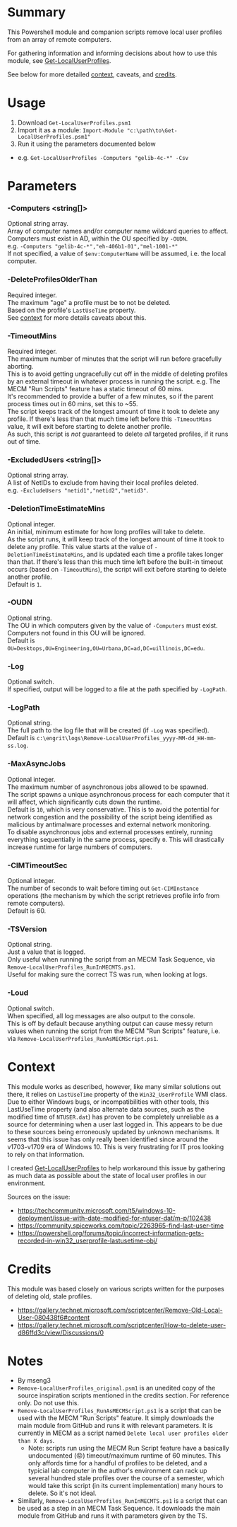 # Summary

This Powershell module and companion scripts remove local user profiles from an array of remote computers.  

For gathering information and informing decisions about how to use this module, see [Get-LocalUserProfiles](https://github.com/engrit-illinois/Get-LocalUserProfiles).

See below for more detailed [context](#context), caveats, and [credits](#credits).  

# Usage

1. Download `Get-LocalUserProfiles.psm1`
2. Import it as a module: `Import-Module "c:\path\to\Get-LocalUserProfiles.psm1"`
3. Run it using the parameters documented below
- e.g. `Get-LocalUserProfiles -Computers "gelib-4c-*" -Csv`

# Parameters

### -Computers <string[]>
Optional string array.  
Array of computer names and/or computer name wildcard queries to affect.  
Computers must exist in AD, within the OU specified by `-OUDN`.  
e.g. `-Computers "gelib-4c-*","eh-406b1-01","mel-1001-*"`  
If not specified, a value of `$env:ComputerName` will be assumed, i.e. the local computer.  

### -DeleteProfilesOlderThan <int>
Required integer.  
The maximum "age" a profile must be to not be deleted.  
Based on the profile's `LastUseTime` property.  
See [context](#context) for more details caveats about this.  

### -TimeoutMins <int>
Required integer.  
The maximum number of minutes that the script will run before gracefully aborting.  
This is to avoid getting ungracefully cut off in the middle of deleting profiles by an external timeout in whatever process in running the script. e.g. The MECM "Run Scripts" feature has a static timeout of 60 mins.  
It's recommended to provide a buffer of a few minutes, so if the parent process times out in 60 mins, set this to ~55.  
The script keeps track of the longest amount of time it took to delete any profile. If there's less than that much time left before this `-TimeoutMins` value, it will exit before starting to delete another profile.  
As such, this script is _not_ guaranteed to delete _all_ targeted profiles, if it runs out of time.  

### -ExcludedUsers <string[]>
Optional string array.  
A list of NetIDs to exclude from having their local profiles deleted.  
e.g. `-ExcludeUsers "netid1","netid2","netid3"`.  

### -DeletionTimeEstimateMins <int>
Optional integer.  
An initial, minimum estimate for how long profiles will take to delete.  
As the script runs, it will keep track of the longest amount of time it took to delete any profile. This value starts at the value of `-DeletionTimeEstimateMins`, and is updated each time a profile takes longer than that. If there's less than this much time left before the built-in timeout occurs (based on `-TimeoutMins`), the script will exit before starting to delete another profile.  
Default is `1`.  

### -OUDN <string>
Optional string.  
The OU in which computers given by the value of `-Computers` must exist.  
Computers not found in this OU will be ignored.  
Default is `OU=Desktops,OU=Engineering,OU=Urbana,DC=ad,DC=uillinois,DC=edu`.  

### -Log
Optional switch.  
If specified, output will be logged to a file at the path specified by `-LogPath`.  

### -LogPath <string>
Optional string.  
The full path to the log file that will be created (if `-Log` was specified).  
Default is `c:\engrit\logs\Remove-LocalUserProfiles_yyyy-MM-dd_HH-mm-ss.log`.  

### -MaxAsyncJobs <int>
Optional integer.  
The maximum number of asynchronous jobs allowed to be spawned.  
The script spawns a unique asynchronous process for each computer that it will affect, which significantly cuts down the runtime.  
Default is `10`, which is very conservative. This is to avoid the potential for network congestion and the possibility of the script being identified as malicious by antimalware processes and external network monitoring.  
To disable asynchronous jobs and external processes entirely, running everything sequentially in the same process, specify `0`. This will drastically increase runtime for large numbers of computers.  

### -CIMTimeoutSec <int>
Optional integer.  
The number of seconds to wait before timing out `Get-CIMInstance` operations (the mechanism by which the script retrieves profile info from remote computers).  
Default is 60.  

### -TSVersion <string>
Optional string.  
Just a value that is logged.  
Only useful when running the script from an MECM Task Sequence, via `Remove-LocalUserProfiles_RunInMECMTS.ps1`.  
Useful for making sure the correct TS was run, when looking at logs.  

### -Loud
Optional switch.  
When specified, all log messages are also output to the console.  
This is off by default because anything output can cause messy return values when running the script from the MECM "Run Scripts" feature, i.e. via `Remove-LocalUserProfiles_RunAsMECMScript.ps1`.  

# Context

This module works as described, however, like many similar solutions out there, it relies on `LastUseTime` property of the `Win32_UserProfile` WMI class.  Due to either Windows bugs, or incompatibilities with other tools, this LastUseTime property (and also alternate data sources, such as the modified time of `NTUSER.dat`) has proven to be completely unreliable as a source for determining when a user last logged in. This appears to be due to these sources being erroneously updated by unknown mechanisms. It seems that this issue has only really been identified since around the v1703-v1709 era of Windows 10. This is very frustrating for IT pros looking to rely on that information.  

I created [Get-LocalUserProfiles](https://github.com/engrit-illinois/Get-LocalUserProfiles) to help workaround this issue by gathering as much data as possible about the state of local user profiles in our environment.  

Sources on the issue:
- https://techcommunity.microsoft.com/t5/windows-10-deployment/issue-with-date-modified-for-ntuser-dat/m-p/102438
- https://community.spiceworks.com/topic/2263965-find-last-user-time
- https://powershell.org/forums/topic/incorrect-information-gets-recorded-in-win32_userprofile-lastusetime-obj/

# Credits

This module was based closely on various scripts written for the purposes of deleting old, stale profiles.
- https://gallery.technet.microsoft.com/scriptcenter/Remove-Old-Local-User-080438f6#content
- https://gallery.technet.microsoft.com/scriptcenter/How-to-delete-user-d86ffd3c/view/Discussions/0

# Notes
- By mseng3
- `Remove-LocalUserProfiles_original.psm1` is an unedited copy of the source inspiration scripts mentioned in the credits section. For reference only. Do not use this.
- `Remove-LocalUserProfiles_RunAsMECMScript.ps1` is a script that can be used with the MECM "Run Scripts" feature. It simply downloads the main module from GitHub and runs it with relevant parameters. It is currently in MECM as a script named `Delete local user profiles older than X days`.
  - Note: scripts run using the MECM Run Script feature have a basically undocumented (:rage:) timeout/maximum runtime of 60 minutes. This only affords time for a handful of profiles to be deleted, and a typicial lab computer in the author's environment can rack up several hundred stale profiles over the course of a semester, which would take this script (in its current implementation) many hours to delete. So it's not ideal.
- Similarly, `Remove-LocalUserProfiles_RunInMECMTS.ps1` is a script that can be used as a step in an MECM Task Sequence. It downloads the main module from GitHub and runs it with parameters given by the TS.